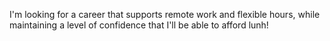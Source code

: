 I'm looking for a career that supports remote work and flexible hours, while maintaining a level of confidence that I'll be able to afford lunh!
